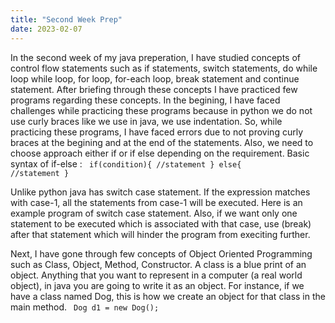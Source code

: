 ```yaml
---
title: "Second Week Prep"
date: 2023-02-07
---
```


In the second week of my java preperation, I have studied concepts of control flow statements such as if statements, switch statements, do while loop
while loop, for loop, for-each loop, break statement and continue statement. After briefing through these concepts I have practiced few programs regarding these concepts. In the begining, I have faced challenges while practicing these programs because in python we do not use curly braces like we use in java,  we use indentation.
So, while practicing these programs, I have faced errors due to not proving curly braces at the begining and at the end of the statements. Also, we need to choose approach either if or if else depending on the requirement.
Basic syntax of if-else :
<code>
if(condition){
//statement
}
else{
//statement
}
</code>

Unlike python java has switch case statement. If the expression matches with case-1, all the statements from case-1 will be executed.  Here is an example program of switch case statement. Also, if we want only one statement to be executed which is associated with that case, use (break) after that statement which will hinder the program from execiting further.

Next, I have gone through few concepts of Object Oriented Programming such as Class, Object, Method, Constructor. A class is a blue print of an object. Anything that you want to represent in a computer (a real world object), in java you are going to write it as an object. For instance, if we have a class named Dog, this is how we create an object for that class in the main method.
<code>
  Dog d1 = new Dog();
  </code>
